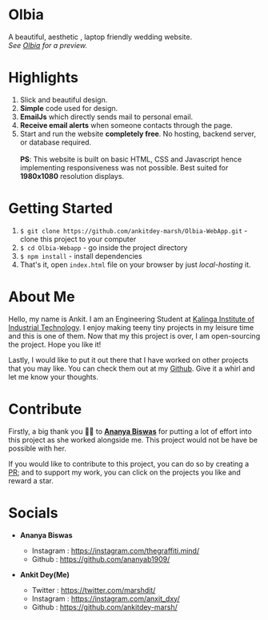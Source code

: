 # Olbia
A beautiful, aesthetic , laptop friendly wedding website.  
_See [Olbia](#) for a preview._

# Highlights
1. Slick and beautiful design.
2. __Simple__ code used for design.
3. __EmailJs__ which directly sends mail to personal email.
4. __Receive email alerts__ when someone contacts through the page.
5. Start and run the website __completely free__. No hosting, backend server, or database required.
\
\
__PS__: This website is built on basic HTML, CSS and Javascript hence implementing responsiveness was not possible. Best suited for __1980x1080__ resolution displays.




# Getting Started
1. `$ git clone https://github.com/ankitdey-marsh/Olbia-WebApp.git` - clone this project to your computer
2. `$ cd Olbia-Webapp` - go inside the project directory
3. `$ npm install` - install dependencies
4. That's it, open `index.html` file on your browser by just _local-hosting_ it.



# About Me
Hello, my name is Ankit. I am an Engineering Student at [Kalinga Institute of Industrial Technology](https://kiit.ac.in/). I enjoy making teeny tiny projects in
my leisure time and this is one of them. Now that my this project is over, I am open-sourcing the project. Hope you like it!

Lastly, I would like to put it out there that I have worked on other projects that you may like. You can check them out at my [Github](https://github.com/ankitdey-marsh/). Give it a whirl and let me know your thoughts.

# Contribute
Firstly, a big thank you 🙏🏻 to __[Ananya Biswas](https://github.com/ananyab1909)__ for putting a lot of effort into this project as she worked alongside me. This project would not be have be possible with her. 

If you would like to contribute to this project, you can do so by creating a [PR](https://help.github.com/articles/about-pull-requests/); and to support my work, you can click on the projects you like and reward a star.

# Socials
- __Ananya Biswas__
    - Instagram : https://instagram.com/thegraffiti.mind/
    - Github : https://github.com/ananyab1909/

    
- __Ankit Dey(Me)__
    - Twitter : https://twitter.com/marshdit/
    - Instagram : https://instagram.com/anxit_dxy/
    - Github : https://github.com/ankitdey-marsh/



